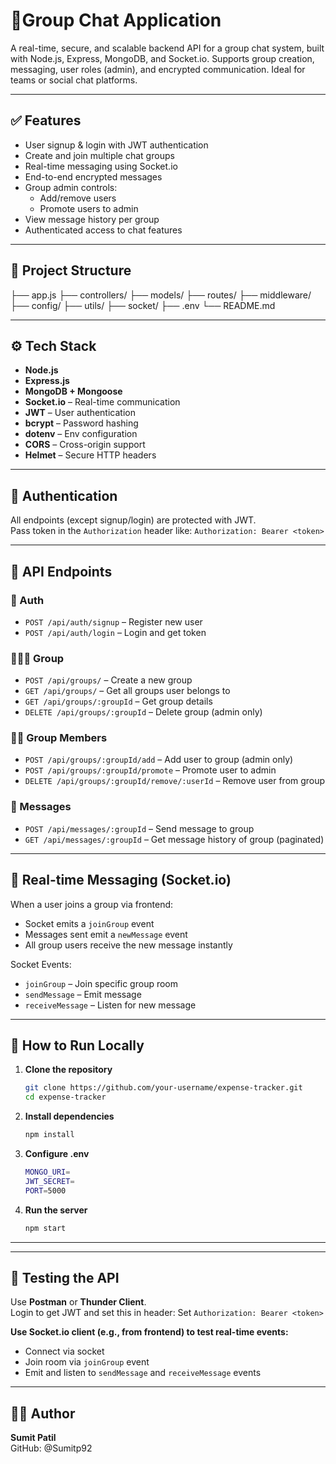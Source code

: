 # 💬Group Chat Application

A real-time, secure, and scalable backend API for a group chat system, built with Node.js, Express, MongoDB, and Socket.io. Supports group creation, messaging, user roles (admin), and encrypted communication. Ideal for teams or social chat platforms.

---

## ✅ Features

- User signup & login with JWT authentication
- Create and join multiple chat groups
- Real-time messaging using Socket.io
- End-to-end encrypted messages
- Group admin controls:
  - Add/remove users
  - Promote users to admin
- View message history per group
- Authenticated access to chat features

---

## 📁 Project Structure

├── app.js
├── controllers/
├── models/
├── routes/
├── middleware/
├── config/
├── utils/
├── socket/
├── .env
└── README.md

---

## ⚙️ Tech Stack

- **Node.js**
- **Express.js**
- **MongoDB + Mongoose**
- **Socket.io** – Real-time communication
- **JWT** – User authentication
- **bcrypt** – Password hashing
- **dotenv** – Env configuration
- **CORS** – Cross-origin support
- **Helmet** – Secure HTTP headers

---

## 🔐 Authentication

All endpoints (except signup/login) are protected with JWT.  
Pass token in the `Authorization` header like:
`Authorization: Bearer <token>`

---

## 🚀 API Endpoints

### 👤 Auth

- `POST /api/auth/signup` – Register new user  
- `POST /api/auth/login` – Login and get token  

### 🧑‍🤝‍🧑 Group

- `POST /api/groups/` – Create a new group  
- `GET /api/groups/` – Get all groups user belongs to  
- `GET /api/groups/:groupId` – Get group details  
- `DELETE /api/groups/:groupId` – Delete group (admin only)  

### 🙋‍♂️ Group Members

- `POST /api/groups/:groupId/add` – Add user to group (admin only)  
- `POST /api/groups/:groupId/promote` – Promote user to admin  
- `DELETE /api/groups/:groupId/remove/:userId` – Remove user from group  

### 💬 Messages

- `POST /api/messages/:groupId` – Send message to group  
- `GET /api/messages/:groupId` – Get message history of group (paginated)  

---

## 🔌 Real-time Messaging (Socket.io)

When a user joins a group via frontend:
- Socket emits a `joinGroup` event
- Messages sent emit a `newMessage` event
- All group users receive the new message instantly

Socket Events:
- `joinGroup` – Join specific group room  
- `sendMessage` – Emit message  
- `receiveMessage` – Listen for new message  

---

## 🧪 How to Run Locally

1. **Clone the repository**
   ```bash
   git clone https://github.com/your-username/expense-tracker.git
   cd expense-tracker
2. **Install dependencies**
   ```bash
   npm install

3. **Configure .env**
   ```bash
   MONGO_URI=
   JWT_SECRET=
   PORT=5000
   
4. **Run the server**
   ```bash
   npm start

  ---
  
---

## 🧪 Testing the API

Use **Postman** or **Thunder Client**.  
Login to get JWT and set this in header: Set `Authorization: Bearer <token>`

**Use **Socket.io** client (e.g., from frontend) to test real-time events:**
- Connect via socket
- Join room via `joinGroup` event
- Emit and listen to `sendMessage` and `receiveMessage` events

---

## 👨‍💻 Author

**Sumit Patil**  
GitHub: @Sumitp92
